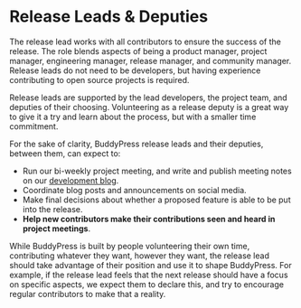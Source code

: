 # Release Leads & Deputies

The release lead works with all contributors to ensure the success of the release. The role blends aspects of being a product manager, project manager, engineering manager, release manager, and community manager. Release leads do not need to be developers, but having experience contributing to open source projects is required.

Release leads are supported by the lead developers, the project team, and deputies of their choosing. Volunteering as a release deputy is a great way to give it a try and learn about the process, but with a smaller time commitment.

For the sake of clarity, BuddyPress release leads and their deputies, between them, can expect to:

- Run our bi-weekly project meeting, and write and publish meeting notes on our [development blog](https://bpdevel.wordpress.com/).
- Coordinate blog posts and announcements on social media.
- Make final decisions about whether a proposed feature is able to be put into the release.
- **Help new contributors make their contributions seen and heard in project meetings**.

While BuddyPress is built by people volunteering their own time, contributing whatever they want, however they want, the release lead should take advantage of their position and use it to shape BuddyPress. For example, if the release lead feels that the next release should have a focus on specific aspects, we expect them to declare this, and try to encourage regular contributors to make that a reality.
